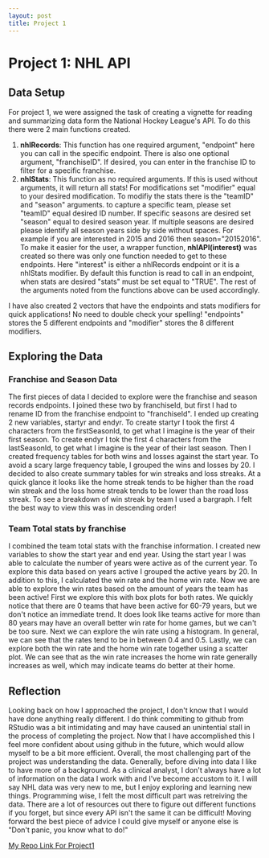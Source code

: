 ```yaml
---
layout: post
title: Project 1 
---
```

# Project 1: NHL API
## Data Setup
For project 1, we were assigned the task of creating a vignette for reading and summarizing data form the National Hockey League's API. 
To do this there were 2 main functions created.    
  1. **nhlRecords**: This function has one required argument, "endpoint" here you can call in the specific endpoint. There is also one optional argument, "franchiseID". 
  If desired, you can enter in the franchise ID to filter for a specific franchise.    
  2. **nhlStats**: This function as no required arguments. If this is used without arguments, it will return all stats! For modifications set "modifier" equal to your desired modification. To modifiy the stats there is the "teamID" and "season" arguments.
  to capture a specific team, please set "teamID" equal desired ID number. If specific seasons are desired set "season" equal to desired season year. If multiple seasons are desired please identify all season years side by side without spaces. For example if you are interested in 2015 and 2016 then season="20152016".    
To make it easier for the user, a wrapper function, **nhlAPI(interest)** was created so there was only one function needed to get to these endpoints. 
Here "interest" is either a nhlRecords endpoint or it is a nhlStats modifier. By default this function is read to call in an endpoint, when stats are desired "stats" must be set equal to "TRUE". The rest of the arguments noted from the functions above can be used accordingly.

I have also created 2 vectors that have the endpoints and stats modifiers for quick applications! No need to double check your spelling!
  "endpoints" stores the 5 different endpoints and "modifier" stores the 8 different modifiers.

## Exploring the Data
### Franchise and Season Data
The first pieces of data I decided to explore were the franchise and season records endpoints. I joined these two by franchiseId, but first I had to rename ID from the franchise endpoint to "franchiseId".
I ended up creating 2 new variables, startyr and endyr. To create startyr I took the first 4 characters from the firstSeasonId, to get what I imagine is the year of their first season. To create endyr I tok the first 4 characters from the lastSeasonId, to get what I imagine is the year of their last season.
Then I created frequency tables for both wins and losses against the start year. To avoid a scary large frequency table, I grouped the wins and losses by 20.
I decided to also create summary tables for win streaks and loss streaks. At a quick glance it looks like the home streak tends to be higher than the road win streak and the loss home streak tends to be lower than the road loss streak.
To see a breakdown of win streak by team I used a bargraph. I felt the best way to view this was in descending order!

### Team Total stats by franchise
I combined the team total stats with the franchise information.
I created new variables to show the start year and end year. Using the start year I was able to calculate the number of years were active as of the current year. To explore this data based on years active I grouped the active years by 20. In addition to this, I calculated the win rate and the home win rate.
Now we are able to explore the win rates based on the amount of years the team has been active!
First we explore this with box plots for both rates. We quickly notice that there are 0 teams that have been active for 60-79 years, but we don't notice an immediate trend. It does look like teams active for more than 80 years may have an overall better win rate for home games, but we can't be too sure.
Next we can explore the win rate using a histogram. In general, we can see that the rates tend to be in between 0.4 and 0.5.
Lastly, we can explore both the win rate and the home win rate together using a scatter plot. We can see that as the win rate increases the home win rate generally increases as well, which may indicate teams do better at their home.

## Reflection
Looking back on how I approached the project, I don't know that I would have done anything really different. I do think commiting to github from RStudio was a bit intimidating and may have caused an unintential stall in the process of completing the project.
Now that I have accomplished this I feel more confident about using github in the future, which would allow myself to be a bit more efficient.
Overall, the most challenging part of the project was understanding the data. Generally, before diving into data I like to have more of a background. As a clinical analyst, I don't always have a lot of information on the data I work with and I've become accustom to it. I will say NHL data was very new to me, but I enjoy exploring and learning new things. Programming wise, I felt the most difficult part was retreiving the data. There are a lot of resources out there to figure out different functions if you forget, but since every API isn't the same it can be difficult!
Moving forward the best piece of advice I could give myself or anyone else is "Don't panic, you know what to do!"
 
[My Repo Link For Project1](https://apolanc2.github.io/Project1/)
